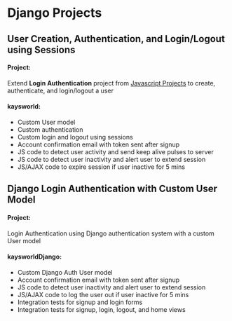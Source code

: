 # Django Projects

## User Creation, Authentication, and Login/Logout using Sessions

 #### Project:
 Extend **Login Authentication** project from [Javascript Projects](https://github.com/kdcoleman/JavascriptProjects) to create, authenticate, and login/logout a user

 #### kaysworld:
 * Custom User model
 * Custom authentication
 * Custom login and logout using sessions
 * Account confirmation email with token sent after signup
 * JS code to detect user activity and send keep alive pulses to server
 * JS code to detect user inactivity and alert user to extend session
 * JS/AJAX code to expire session if user inactive for 5 mins

 ## Django Login Authentication with Custom User Model

 #### Project:
 Login Authentication using Django authentication system with a custom User model

 #### kaysworldDjango:
 * Custom Django Auth User model
 * Account confirmation email with token sent after signup
 * JS code to detect user inactivity and alert user to extend session
 * JS/AJAX code to log the user out if user inactive for 5 mins
 * Integration tests for signup and login forms
 * Integration tests for signup, login, logout, and home views
